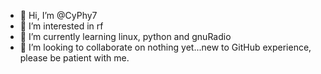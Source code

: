- 👋 Hi, I’m @CyPhy7
- 👀 I’m interested in rf
- 🌱 I’m currently learning linux, python and gnuRadio
- 💞️ I’m looking to collaborate on nothing yet...new to GitHub experience, please be patient with me.

<!---
CyPhy7/CyPhy7 is a ✨ special ✨ repository because its `README.md` (this file) appears on your GitHub profile.
You can click the Preview link to take a look at your changes.
--->
